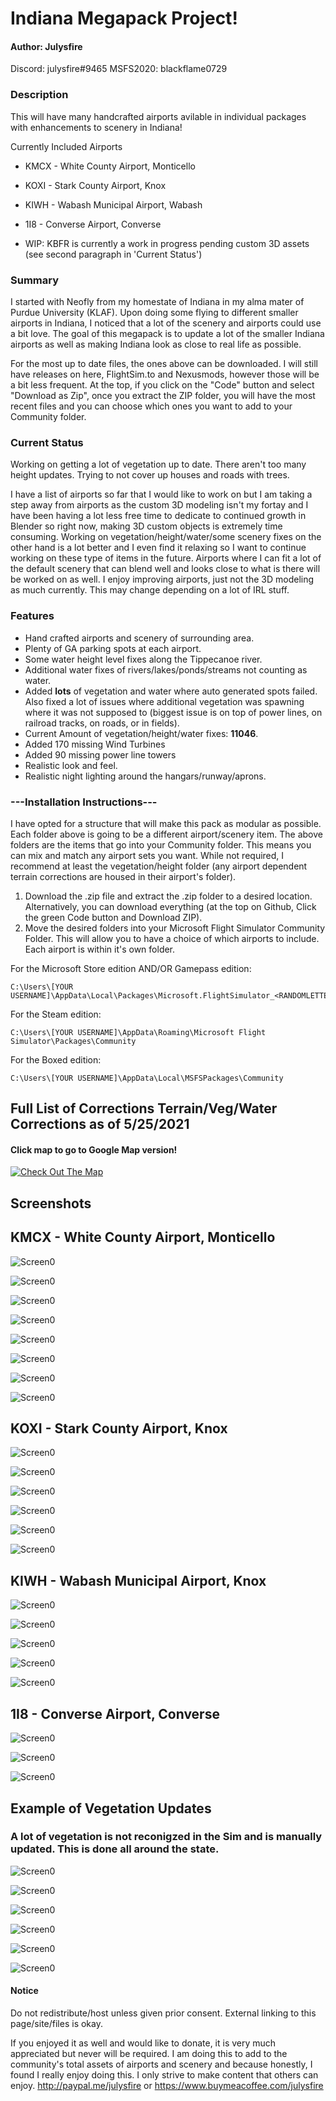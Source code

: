 # Indiana Megapack Project!

#### Author: Julysfire
Discord: julysfire#9465        MSFS2020: blackflame0729

### Description
This will have many handcrafted airports avilable in individual packages with enhancements to scenery in Indiana!

Currently Included Airports
- KMCX - White County Airport, Monticello
- KOXI - Stark County Airport, Knox
- KIWH - Wabash Municipal Airport, Wabash
- 1I8  - Converse Airport, Converse

- WIP: KBFR is currently a work in progress pending custom 3D assets (see second paragraph in 'Current Status')


### Summary
I started with Neofly from my homestate of Indiana in my alma mater of Purdue University (KLAF).  Upon doing some flying to different smaller airports in Indiana, I noticed that a lot of the scenery and airports could use a bit love.  The goal of this megapack is to update a lot of the smaller Indiana airports as well as making Indiana look as close to real life as possible.

For the most up to date files, the ones above can be downloaded.  I will still have releases on here, FlightSim.to and Nexusmods, however those will be a bit less frequent.  At the top, if you click on the "Code" button and select "Download as Zip", once you extract the ZIP folder, you will have the most recent files and you can choose which ones you want to add to your Community folder.


### Current Status
Working on getting a lot of vegetation up to date.  There aren't too many height updates.  Trying to not cover up houses and roads with trees.

I have a list of airports so far that I would like to work on but I am taking a step away from airports as the custom 3D modeling isn't my fortay and I have been having a lot less free time to dedicate to continued growth in Blender so right now, making 3D custom objects is extremely time consuming.  Working on vegetation/height/water/some scenery fixes on the other hand is a lot better and I even find it relaxing so I want to continue working on these type of items in the future.  Airports where I can fit a lot of the default scenery that can blend well and looks close to what is there will be worked on as well.  I enjoy improving airports, just not the 3D modeling as much currently.  This may change depending on a lot of IRL stuff.


### Features
- Hand crafted airports and scenery of surrounding area.
- Plenty of GA parking spots at each airport.
- Some water height level fixes along the Tippecanoe river.
- Additional water fixes of rivers/lakes/ponds/streams not counting as water.
- Added **lots** of vegetation and water where auto generated spots failed.  Also fixed a lot of issues where additional vegetation was spawning where it was not supposed to (biggest issue is on top of power lines, on railroad tracks, on roads, or in fields).
- Current Amount of vegetation/height/water fixes: **11046**.
- Added 170 missing Wind Turbines
- Added 90 missing power line towers
- Realistic look and feel.
- Realistic night lighting around the hangars/runway/aprons.

### ---Installation Instructions---

I have opted for a structure that will make this pack as modular as possible.  Each folder above is going to be a different airport/scenery item.  The above folders are the items that go into your Community folder.  This means you can mix and match any airport sets you want.  While not required, I recommend at least the vegetation/height folder (any airport dependent terrain corrections are housed in their airport's folder).


1. Download the .zip file and extract the .zip folder to a desired location.  Alternatively, you can download everything (at the top on Github, Click the green Code button and Download ZIP).
2. Move the desired folders into your Microsoft Flight Simulator Community Folder.  This will allow you to have a choice of which airports to include.  Each airport is within it's own folder.

For the Microsoft Store edition AND/OR Gamepass edition:

	C:\Users\[YOUR USERNAME]\AppData\Local\Packages\Microsoft.FlightSimulator_<RANDOMLETTERS>\LocalCache\Packages\Community
	
For the Steam edition:

	C:\Users\[YOUR USERNAME]\AppData\Roaming\Microsoft Flight Simulator\Packages\Community
	
For the Boxed edition:

	C:\Users\[YOUR USERNAME]\AppData\Local\MSFSPackages\Community



## Full List of Corrections Terrain/Veg/Water Corrections as of 5/25/2021
#### Click map to go to Google Map version!


[![Check Out The Map](Screenshots/VegMap.png)](https://www.google.com/maps/d/u/0/embed?mid=17pRdp7RXoddxQ43SRUQCeIvOmlx8DDMR)



## Screenshots

## KMCX - White County Airport, Monticello

![Screen0](Screenshots/KMCX/KMCX1.PNG)

![Screen0](Screenshots/KMCX/KMCX2.PNG)

![Screen0](Screenshots/KMCX/KMCX4.PNG)

![Screen0](Screenshots/KMCX/KMCX5.PNG)

![Screen0](Screenshots/KMCX/KMCX6.PNG)

![Screen0](Screenshots/KMCX/KMCX7.PNG)

![Screen0](Screenshots/KMCX/KMCX9.PNG)

![Screen0](Screenshots/KMCX/KMCX10.PNG)



## KOXI - Stark County Airport, Knox

![Screen0](Screenshots/KOXI/KOXI1.PNG)

![Screen0](Screenshots/KOXI/KOXI3.PNG)

![Screen0](Screenshots/KOXI/KOXI6.PNG)

![Screen0](Screenshots/KOXI/KOXI7.PNG)

![Screen0](Screenshots/KOXI/KOXI8.PNG)

![Screen0](Screenshots/KOXI/KOXI9.PNG)



## KIWH - Wabash Municipal Airport, Knox

![Screen0](Screenshots/KIWH/KIWH1.PNG)

![Screen0](Screenshots/KIWH/KIWH2.PNG)

![Screen0](Screenshots/KIWH/kiwh3.PNG)

![Screen0](Screenshots/KIWH/KIWH5.PNG)

![Screen0](Screenshots/KIWH/KIWH7.PNG)


## 1I8 - Converse Airport, Converse

![Screen0](Screenshots/1I8/1.PNG)

![Screen0](Screenshots/1I8/2.PNG)

![Screen0](Screenshots/1I8/3.PNG)



## Example of Vegetation Updates
### A lot of vegetation is not reconigzed in the Sim and is manually updated.  This is done all around the state.

![Screen0](Screenshots/VegBeforeExample.PNG)

![Screen0](Screenshots/VegAfterExample.PNG)

![Screen0](Screenshots/VegFieldBefore.PNG)

![Screen0](Screenshots/VegFieldAfter.PNG)

![Screen0](Screenshots/VegWaterBefore.PNG)

![Screen0](Screenshots/VegWaterAfter.PNG)


#### Notice
Do not redistribute/host unless given prior consent.  External linking to this page/site/files is okay.


If you enjoyed it as well and would like to donate, it is very much appreciated but never will be required.  I am doing this to add to the community's total assets of airports and scenery and because honestly, I found I really enjoy doing this.  I only strive to make content that others can enjoy.
http://paypal.me/julysfire or https://www.buymeacoffee.com/julysfire
